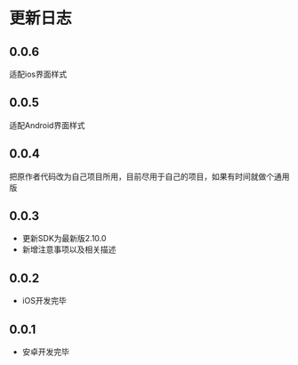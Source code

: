 # 更新日志
## 0.0.6
适配ios界面样式

## 0.0.5
适配Android界面样式

## 0.0.4
把原作者代码改为自己项目所用，目前尽用于自己的项目，如果有时间就做个通用版

## 0.0.3

* 更新SDK为最新版2.10.0
* 新增注意事项以及相关描述

## 0.0.2

* iOS开发完毕
  
## 0.0.1

* 安卓开发完毕

